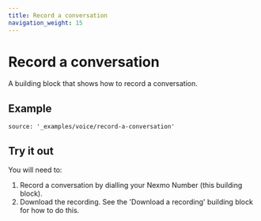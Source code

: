 ```yaml
---
title: Record a conversation
navigation_weight: 15
---
```


# Record a conversation

A building block that shows how to record a conversation.


## Example

```tabbed_content
source: '_examples/voice/record-a-conversation'
```

## Try it out

You will need to:

1. Record a conversation by dialling your Nexmo Number (this building block).
2. Download the recording. See the 'Download a recording' building block for how to do this.
